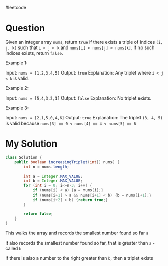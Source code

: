 
#leetcode
# Question

Given an integer array `nums`, return `true` if there exists a triple of indices `(i, j, k)` such that `i < j < k` and `nums[i] < nums[j] < nums[k]`. If no such indices exists, return `false`.

Example 1:

Input: `nums = [1,2,3,4,5]`
Output: `true`
Explanation: Any triplet where `i < j < k` is valid.

Example 2:

Input: `nums = [5,4,3,2,1]`
Output: `false`
Explanation: No triplet exists.

Example 3:

Input: `nums = [2,1,5,0,4,6]`
Output: `true`
Explanation: The triplet `(3, 4, 5)` is valid because `nums[3] == 0 < nums[4] == 4 < nums[5] == 6`

# My Solution

```java
class Solution {
    public boolean increasingTriplet(int[] nums) {
        int n = nums.length;

        int a = Integer.MAX_VALUE;
        int b = Integer.MAX_VALUE;
        for (int i = 0; i<=n-3; i++) {
            if (nums[i] < a) {a = nums[i];}
            if (nums[i+1] > a && nums[i+1] < b) {b = nums[i+1];}
            if (nums[i+2] > b) {return true;}
        }

        return false;
    }
}
```

This walks the array and records the smallest number found so far `a`

It also records the smallest number found so far, that is greater than `a` - called `b`

If there is also a number to the right greater than `b`, then a triplet exists
